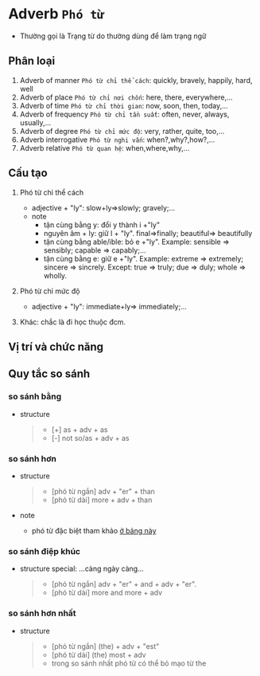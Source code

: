 # Adverb `Phó từ`
- Thường gọi là Trạng từ do thường dùng để làm trạng ngữ
## Phân loại
1. Adverb of manner `Phó từ chỉ thể cách`: quickly, bravely, happily, hard, well
2. Adverb of place `Phó từ chỉ nơi chốn`: here, there, everywhere,...
3. Adverb of time `Phó từ chỉ thời gian`: now, soon, then, today,...
4. Adverb of frequency `Phó từ chỉ tần suất`: often, never, always, usually,...
5. Adverb of degree `Phó từ chỉ mức độ`: very, rather, quite, too,...
6. Adverb interrogative `Phó từ nghi vấn`: when?,why?,how?,...
7. Adverb relative `Phó từ quan hệ`: when,where,why,...
## Cấu tạo
1. Phó từ chỉ thể cách
    - adjective + "ly": slow+ly=>slowly; gravely;...
    - note
        - tận cùng bằng y: đổi y thành i +"ly"
        - nguyên âm + ly: giữ l + "ly". final=>finally; beautiful=> beautifully
        - tận cùng bằng able/ible: bỏ e +"ly". Example: sensible => sensibly; capable => capably;...
        - tận cùng bằng e: giữ e +"ly". Example: extreme => extremely; sincere => sincrely. Except: true => truly; due => duly; whole => wholly. 
2. Phó từ chỉ mức độ
    - adjective + "ly": immediate+ly=> immediately;...

3. Khác: chắc là đi học thuộc đcm.

## Vị trí và chức năng
## Quy tắc so sánh
### so sánh bằng
- structure
    > - [+] as + adv + as
    > - [-] not so/as + adv + as
### so sánh hơn
- structure
    > - [phó từ ngắn] adv + "er" + than
    > - [phó từ dài] more + adv + than

- note
    - phó từ đặc biệt tham khảo [ở bảng này](/english/lesson/0003adjective.md/#so-sánh-hơn)
        
### so sánh điệp khúc
- structure special: ...càng ngày càng...
    > - [phó từ ngắn] adv + "er" + and + adv + "er". 
    > - [phó từ dài] more and more + adv 

### so sánh hơn nhất
- structure
    > - [phó từ ngắn] (the) + adv + "est"
    > - [phó từ dài] (the) most + adv
    > - trong so sánh nhất phó từ có thể bỏ mạo từ the